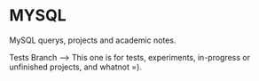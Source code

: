 # MYSQL
MySQL querys, projects and academic notes.

Tests Branch --> This one is for tests, experiments, in-progress or unfinished projects, and whatnot =).
